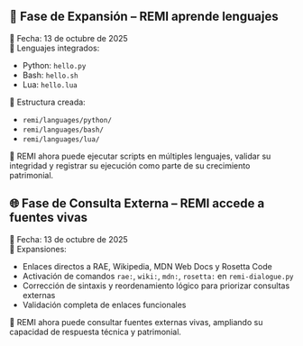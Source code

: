 ## 🧩 Fase de Expansión – REMI aprende lenguajes

📅 Fecha: 13 de octubre de 2025  
🔧 Lenguajes integrados:
- Python: `hello.py`
- Bash: `hello.sh`
- Lua: `hello.lua`

📂 Estructura creada:
- `remi/languages/python/`
- `remi/languages/bash/`
- `remi/languages/lua/`

🧠 REMI ahora puede ejecutar scripts en múltiples lenguajes, validar su integridad y registrar su ejecución como parte de su crecimiento patrimonial.
## 🌐 Fase de Consulta Externa – REMI accede a fuentes vivas

📅 Fecha: 13 de octubre de 2025  
🔧 Expansiones:
- Enlaces directos a RAE, Wikipedia, MDN Web Docs y Rosetta Code
- Activación de comandos `rae:`, `wiki:`, `mdn:`, `rosetta:` en `remi-dialogue.py`
- Corrección de sintaxis y reordenamiento lógico para priorizar consultas externas
- Validación completa de enlaces funcionales

🧠 REMI ahora puede consultar fuentes externas vivas, ampliando su capacidad de respuesta técnica y patrimonial.
